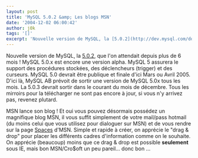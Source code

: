 ```yaml
---
layout: post
title: 'MySQL 5.0.2 &amp; Les blogs MSN'
date: '2004-12-02 06:00:42'
author: j0k
tags: '[]'
excerpt: 'Nouvelle version de MySQL, la [5.0.2](http://dev.mysql.com/downloads/mysql/5.0.html), que l''on attendait depuis plus de 6 mois !   MySQL 5.0.x est encore une version alpha. MySQL 5 assurera le support des procédures stockées, des déclencheurs (trigger) et des curseurs.   MySQL 5.0 devrait être publique et finale d''ici Mars ou Avril 2005. D''ici là, MySQL AB      ...'
---
```


Nouvelle version de MySQL, la [5.0.2](http://dev.mysql.com/downloads/mysql/5.0.html), que l'on attendait depuis plus de 6 mois !   MySQL 5.0.x est encore une version alpha. MySQL 5 assurera le support des procédures stockées, des déclencheurs (trigger) et des curseurs.   MySQL 5.0 devrait être publique et finale d'ici Mars ou Avril 2005. D'ici là, MySQL AB prévoit de sortir une version de MySQL 5.0x tous les mois. La 5.0.3 devrait sortir dans le courant du mois de décembre.   Tous les mirroirs pour la télécharger ne sont pas encore à jour, si vous n'y arrivez pas, revenez plutard.

MSN lance son blog !   Et oui vous pouvez désormais possédez un magnifique blog MSN, il vous suffit simplement de votre mail/pass hotmail (du moins celui que vous utilisez pour dialoguer sur MSN) et de vous rendre sur la page [Spaces](http://spaces.msn.com/) d'MSN.   Simple et rapide à créer, on apprécie le "drag &amp; drop" pour placer les différents cadres d'information comme on le souhaite. On apprécie (beaucoup) moins que ce drag &amp; drop est possible **seulement** sous IE, mais bon MSN/Cro$oft un peu pareil... donc bon ...
